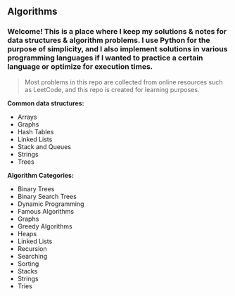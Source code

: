 ## Algorithms

### Welcome! This is a place where I keep my solutions & notes for data structures & algorithm problems. I use Python for the purpose of simplicity, and I  also implement solutions in various programming languages if I wanted to practice a certain language or optimize for execution times.

> Most problems in this repo are collected from online resources such as LeetCode, and this repo is created for learning purposes.

**Common data structures:**
- Arrays
- Graphs
- Hash Tables
- Linked Lists
- Stack and Queues
- Strings
- Trees

**Algorithm Categories:**
- Binary Trees
- Binary Search Trees
- Dynamic Programming
- Famous Algorithms
- Graphs
- Greedy Algorithms
- Heaps
- Linked Lists
- Recursion
- Searching
- Sorting
- Stacks
- Strings
- Tries

